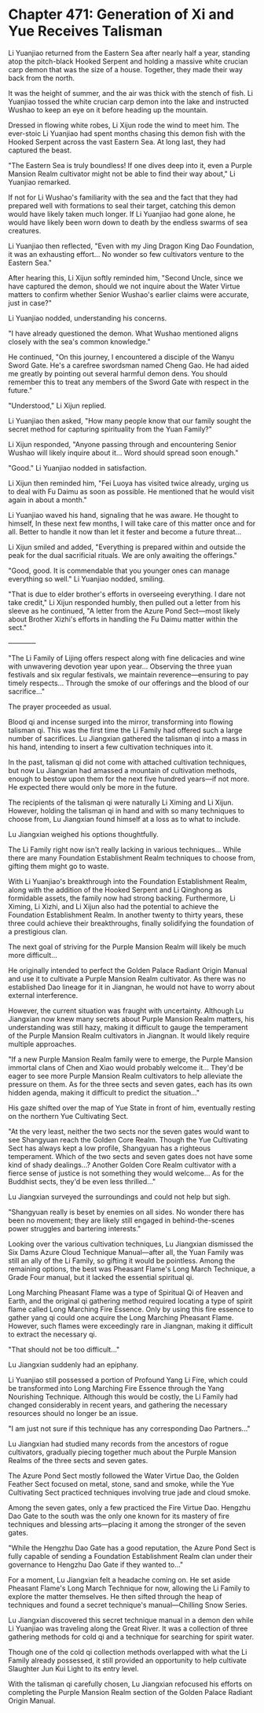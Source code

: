 # Chapter 471: Generation of Xi and Yue Receives Talisman

Li Yuanjiao returned from the Eastern Sea after nearly half a year, standing atop the pitch-black Hooked Serpent and holding a massive white crucian carp demon that was the size of a house. Together, they made their way back from the north.

It was the height of summer, and the air was thick with the stench of fish. Li Yuanjiao tossed the white crucian carp demon into the lake and instructed Wushao to keep an eye on it before heading up the mountain.

Dressed in flowing white robes, Li Xijun rode the wind to meet him. The ever-stoic Li Yuanjiao had spent months chasing this demon fish with the Hooked Serpent across the vast Eastern Sea. At long last, they had captured the beast.

"The Eastern Sea is truly boundless! If one dives deep into it, even a Purple Mansion Realm cultivator might not be able to find their way about," Li Yuanjiao remarked.

If not for Li Wushao's familiarity with the sea and the fact that they had prepared well with formations to seal their target, catching this demon would have likely taken much longer. If Li Yuanjiao had gone alone, he would have likely been worn down to death by the endless swarms of sea creatures.

Li Yuanjiao then reflected, "Even with my Jing Dragon King Dao Foundation, it was an exhausting effort... No wonder so few cultivators venture to the Eastern Sea."

After hearing this, Li Xijun softly reminded him, "Second Uncle, since we have captured the demon, should we not inquire about the Water Virtue matters to confirm whether Senior Wushao's earlier claims were accurate, just in case?"

Li Yuanjiao nodded, understanding his concerns.

"I have already questioned the demon. What Wushao mentioned aligns closely with the sea's common knowledge."

He continued, "On this journey, I encountered a disciple of the Wanyu Sword Gate. He's a carefree swordsman named Cheng Gao. He had aided me greatly by pointing out several harmful demon dens. You should remember this to treat any members of the Sword Gate with respect in the future."

"Understood," Li Xijun replied.

Li Yuanjiao then asked, "How many people know that our family sought the secret method for capturing spirituality from the Yuan Family?"

Li Xijun responded, "Anyone passing through and encountering Senior Wushao will likely inquire about it... Word should spread soon enough."

"Good." Li Yuanjiao nodded in satisfaction.

Li Xijun then reminded him, "Fei Luoya has visited twice already, urging us to deal with Fu Daimu as soon as possible. He mentioned that he would visit again in about a month."

Li Yuanjiao waved his hand, signaling that he was aware. He thought to himself, In these next few months, I will take care of this matter once and for all. Better to handle it now than let it fester and become a future threat...

Li Xijun smiled and added, "Everything is prepared within and outside the peak for the dual sacrificial rituals. We are only awaiting the offerings."

"Good, good. It is commendable that you younger ones can manage everything so well." Li Yuanjiao nodded, smiling.

"That is due to elder brother's efforts in overseeing everything. I dare not take credit," Li Xijun responded humbly, then pulled out a letter from his sleeve as he continued, "A letter from the Azure Pond Sect—most likely about Brother Xizhi's efforts in handling the Fu Daimu matter within the sect."

————

"The Li Family of Lijing offers respect along with fine delicacies and wine with unwavering devotion year upon year... Observing the three yuan festivals and six regular festivals, we maintain reverence—ensuring to pay timely respects... Through the smoke of our offerings and the blood of our sacrifice..."

The prayer proceeded as usual.

Blood qi and incense surged into the mirror, transforming into flowing talisman qi. This was the first time the Li Family had offered such a large number of sacrifices. Lu Jiangxian gathered the talisman qi into a mass in his hand, intending to insert a few cultivation techniques into it.

In the past, talisman qi did not come with attached cultivation techniques, but now Lu Jiangxian had amassed a mountain of cultivation methods, enough to bestow upon them for the next five hundred years—if not more. He expected there would only be more in the future.

The recipients of the talisman qi were naturally Li Ximing and Li Xijun. However, holding the talisman qi in hand and with so many techniques to choose from, Lu Jiangxian found himself at a loss as to what to include.

Lu Jiangxian weighed his options thoughtfully.

The Li Family right now isn't really lacking in various techniques... While there are many Foundation Establishment Realm techniques to choose from, gifting them might go to waste.

With Li Yuanjiao's breakthrough into the Foundation Establishment Realm, along with the addition of the Hooked Serpent and Li Qinghong as formidable assets, the family now had strong backing. Furthermore, Li Ximing, Li Xizhi, and Li Xijun also had the potential to achieve the Foundation Establishment Realm. In another twenty to thirty years, these three could achieve their breakthroughs, finally solidifying the foundation of a prestigious clan.

The next goal of striving for the Purple Mansion Realm will likely be much more difficult...

He originally intended to perfect the Golden Palace Radiant Origin Manual and use it to cultivate a Purple Mansion Realm cultivator. As there was no established Dao lineage for it in Jiangnan, he would not have to worry about external interference.

However, the current situation was fraught with uncertainty. Although Lu Jiangxian now knew many secrets about Purple Mansion Realm matters, his understanding was still hazy, making it difficult to gauge the temperament of the Purple Mansion Realm cultivators in Jiangnan. It would likely require multiple approaches.

"If a new Purple Mansion Realm family were to emerge, the Purple Mansion immortal clans of Chen and Xiao would probably welcome it... They'd be eager to see more Purple Mansion Realm cultivators to help alleviate the pressure on them. As for the three sects and seven gates, each has its own hidden agenda, making it difficult to predict the situation..."

His gaze shifted over the map of Yue State in front of him, eventually resting on the northern Yue Cultivating Sect.

"At the very least, neither the two sects nor the seven gates would want to see Shangyuan reach the Golden Core Realm. Though the Yue Cultivating Sect has always kept a low profile, Shangyuan has a righteous temperament. Which of the two sects and seven gates does not have some kind of shady dealings...? Another Golden Core Realm cultivator with a fierce sense of justice is not something they would welcome... As for the Buddhist sects, they'd be even less thrilled..."

Lu Jiangxian surveyed the surroundings and could not help but sigh.

"Shangyuan really is beset by enemies on all sides. No wonder there has been no movement; they are likely still engaged in behind-the-scenes power struggles and bartering interests."

Looking over the various cultivation techniques, Lu Jiangxian dismissed the Six Dams Azure Cloud Technique Manual—after all, the Yuan Family was still an ally of the Li Family, so gifting it would be pointless. Among the remaining options, the best was Pheasant Flame's Long March Technique, a Grade Four manual, but it lacked the essential spiritual qi.

Long Marching Pheasant Flame was a type of Spiritual Qi of Heaven and Earth, and the original qi gathering method required locating a type of spirit flame called Long Marching Fire Essence. Only by using this fire essence to gather yang qi could one acquire the Long Marching Pheasant Flame. However, such flames were exceedingly rare in Jiangnan, making it difficult to extract the necessary qi.

"That should not be too difficult..."

Lu Jiangxian suddenly had an epiphany.

Li Yuanjiao still possessed a portion of Profound Yang Li Fire, which could be transformed into Long Marching Fire Essence through the Yang Nourishing Technique. Although this would be costly, the Li Family had changed considerably in recent years, and gathering the necessary resources should no longer be an issue.

"I am just not sure if this technique has any corresponding Dao Partners..."

Lu Jiangxian had studied many records from the ancestors of rogue cultivators, gradually piecing together much about the Purple Mansion Realms of the three sects and seven gates.

The Azure Pond Sect mostly followed the Water Virtue Dao, the Golden Feather Sect focused on metal, stone, sand and smoke, while the Yue Cultivating Sect practiced techniques involving true jade and cloud smoke.

Among the seven gates, only a few practiced the Fire Virtue Dao. Hengzhu Dao Gate to the south was the only one known for its mastery of fire techniques and blessing arts—placing it among the stronger of the seven gates.

"While the Hengzhu Dao Gate has a good reputation, the Azure Pond Sect is fully capable of sending a Foundation Establishment Realm clan under their governance to Hengzhu Dao Gate if they wanted to..."

For a moment, Lu Jiangxian felt a headache coming on. He set aside Pheasant Flame's Long March Technique for now, allowing the Li Family to explore the matter themselves. He then sifted through the heap of techniques and found a secret technique's manual—Chilling Snow Series.

Lu Jiangxian discovered this secret technique manual in a demon den while Li Yuanjiao was traveling along the Great River. It was a collection of three gathering methods for cold qi and a technique for searching for spirit water.

Though one of the cold qi collection methods overlapped with what the Li Family already possessed, it still provided an opportunity to help cultivate Slaughter Jun Kui Light to its entry level.

With the talisman qi carefully chosen, Lu Jiangxian refocused his efforts on completing the Purple Mansion Realm section of the Golden Palace Radiant Origin Manual.
